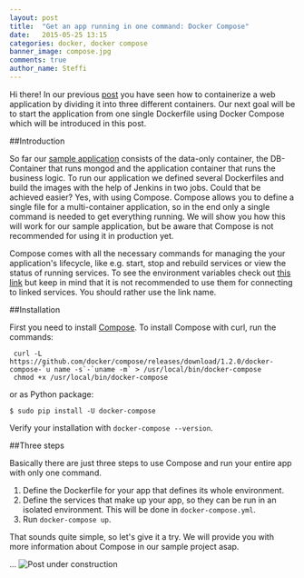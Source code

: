 ```yaml
---
layout: post
title:  "Get an app running in one command: Docker Compose"
date:   2015-05-25 13:15
categories: docker, docker compose
banner_image: compose.jpg
comments: true
author_name: Steffi
---
```


Hi there! In our previous [post](http://learning-continuous-deployment.github.io/docker/images/dockerfile/database/persistence/volumes/linking/container/2015/05/29/docker-and-databases/) you have seen how to containerize a web application by dividing it into three different containers. Our next goal will be to start the application from one single Dockerfile using Docker Compose which will be introduced in this post.  

<!--more-->

##Introduction

So far our [sample application](https://github.com/learning-continuous-deployment/java-mongodb-sample) consists of the data-only container, the DB-Container that runs mongod and the application container that runs the business logic. To run our application we defined several Dockerfiles and build the images with the help of Jenkins in two jobs. Could that be achieved easier? Yes, with using Compose. Compose allows you to define a single file for a multi-container application, so in the end only a single command is needed to get everything running. We will show you how this will work for our sample application, but be aware that Compose is not recommended for using it in production yet.

Compose comes with all the necessary commands for managing the your application's lifecycle, like e.g. start, stop and rebuild services or view the status of running services. To see the environment variables check out [this link](https://docs.docker.com/compose/env/) but keep in mind that it is not recommended to use them for connecting to linked services. You should rather use the link name. 

##Installation

First you need to install [Compose](https://docs.docker.com/compose/install/). To install Compose with curl, run the commands:

     curl -L https://github.com/docker/compose/releases/download/1.2.0/docker-compose-`u name -s`-`uname -m` > /usr/local/bin/docker-compose
     chmod +x /usr/local/bin/docker-compose

or as Python package:

    $ sudo pip install -U docker-compose

Verify your installation with `docker-compose --version`.


##Three steps

Basically there are just three steps to use Compose and run your entire app with only one command. 
 1. Define the Dockerfile for your app that defines its whole environment.
 2. Define the services that make up your app, so they can be run in an isolated environment. This will be done in `docker-compose.yml`.
 3. Run `docker-compose up`. 

That sounds quite simple, so let's give it a try. We will provide you with more information about Compose in our sample project asap.

...
![Post under construction]({{site.url}}/assets/images/construction.jpg)